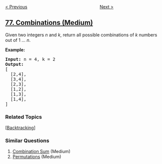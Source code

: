 <!--|This file generated by command(leetcode description); DO NOT EDIT.    |-->
<!--+----------------------------------------------------------------------+-->
<!--|@author    openset <openset.wang@gmail.com>                           |-->
<!--|@link      https://github.com/openset                                 |-->
<!--|@home      https://github.com/openset/leetcode                        |-->
<!--+----------------------------------------------------------------------+-->

[< Previous](https://github.com/openset/leetcode/tree/master/problems/minimum-window-substring "Minimum Window Substring")
　　　　　　　　　　　　　　　　
[Next >](https://github.com/openset/leetcode/tree/master/problems/subsets "Subsets")

## [77. Combinations (Medium)](https://leetcode.com/problems/combinations "组合")

<p>Given two integers <em>n</em> and <em>k</em>, return all possible combinations of <em>k</em> numbers out of 1 ... <em>n</em>.</p>

<p><strong>Example:</strong></p>

<pre>
<strong>Input:</strong>&nbsp;n = 4, k = 2
<strong>Output:</strong>
[
  [2,4],
  [3,4],
  [2,3],
  [1,2],
  [1,3],
  [1,4],
]
</pre>

### Related Topics
  [[Backtracking](https://github.com/openset/leetcode/tree/master/tag/backtracking/README.md)]

### Similar Questions
  1. [Combination Sum](https://github.com/openset/leetcode/tree/master/problems/combination-sum) (Medium)
  1. [Permutations](https://github.com/openset/leetcode/tree/master/problems/permutations) (Medium)
